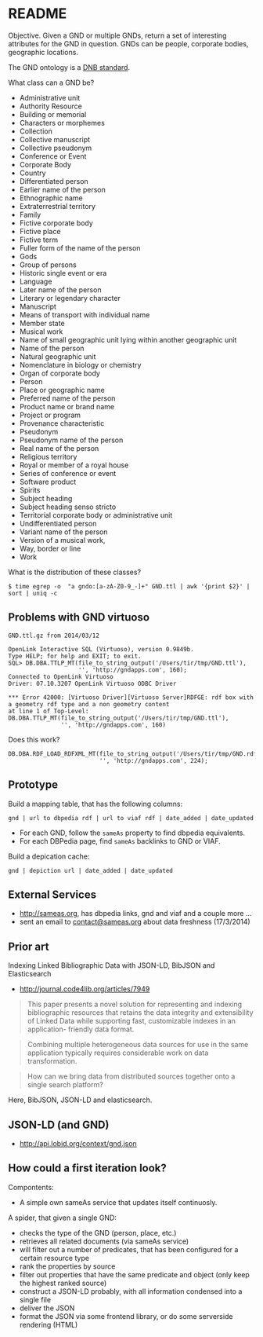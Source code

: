 README
======

Objective. Given a GND or multiple GNDs, return a set of interesting attributes
for the GND in question. GNDs can be people, corporate bodies, geographic locations.

The GND ontology is a [DNB standard](http://d-nb.info/standards/elementset/gnd).

What class can a GND be?

 * Administrative unit
 * Authority Resource
 * Building or memorial
 * Characters or morphemes
 * Collection
 * Collective manuscript
 * Collective pseudonym
 * Conference or Event
 * Corporate Body
 * Country
 * Differentiated person
 * Earlier name of the person
 * Ethnographic name
 * Extraterrestrial territory
 * Family
 * Fictive corporate body
 * Fictive place
 * Fictive term
 * Fuller form of the name of the person
 * Gods
 * Group of persons
 * Historic single event or era
 * Language
 * Later name of the person
 * Literary or legendary character
 * Manuscript
 * Means of transport with individual name
 * Member state
 * Musical work
 * Name of small geographic unit lying within another geographic unit
 * Name of the person
 * Natural geographic unit
 * Nomenclature in biology or chemistry
 * Organ of corporate body
 * Person
 * Place or geographic name
 * Preferred name of the person
 * Product name or brand name
 * Project or program
 * Provenance characteristic
 * Pseudonym
 * Pseudonym name of the person
 * Real name of the person
 * Religious territory
 * Royal or member of a royal house
 * Series of conference or event
 * Software product
 * Spirits
 * Subject heading
 * Subject heading senso stricto
 * Territorial corporate body or administrative unit
 * Undifferentiated person
 * Variant name of the person
 * Version of a musical work,
 * Way, border or line
 * Work

What is the distribution of these classes?

    $ time egrep -o  "a gndo:[a-zA-Z0-9_-]+" GND.ttl | awk '{print $2}' | sort | uniq -c


Problems with GND virtuoso
--------------------------

    GND.ttl.gz from 2014/03/12

    OpenLink Interactive SQL (Virtuoso), version 0.9849b.
    Type HELP; for help and EXIT; to exit.
    SQL> DB.DBA.TTLP_MT(file_to_string_output('/Users/tir/tmp/GND.ttl'),
                        '', 'http://gndapps.com', 160);
    Connected to OpenLink Virtuoso
    Driver: 07.10.3207 OpenLink Virtuoso ODBC Driver

    *** Error 42000: [Virtuoso Driver][Virtuoso Server]RDFGE: rdf box with a geometry rdf type and a non geometry content
    at line 1 of Top-Level:
    DB.DBA.TTLP_MT(file_to_string_output('/Users/tir/tmp/GND.ttl'),
                   '', 'http://gndapps.com', 160)

Does this work?

    DB.DBA.RDF_LOAD_RDFXML_MT(file_to_string_output('/Users/tir/tmp/GND.rdf'),
                              '', 'http://gndapps.com', 224);

Prototype
---------

Build a mapping table, that has the following columns:

    gnd | url to dbpedia rdf | url to viaf rdf | date_added | date_updated

* For each GND, follow the `sameAs` property to find dbpedia equivalents.
* For each DBPedia page, find `sameAs` backlinks to GND or VIAF.


Build a depication cache:

    gnd | depiction url | date_added | date_updated


External Services
-----------------

* http://sameas.org, has dbpedia links, gnd and viaf and a couple more ...
* sent an email to contact@sameas.org about data freshness (17/3/2014)


Prior art
---------

Indexing Linked Bibliographic Data with JSON-LD, BibJSON and Elasticsearch

* http://journal.code4lib.org/articles/7949

> This paper presents a novel solution for representing and indexing
  bibliographic resources that retains the data integrity and extensibility of
  Linked Data while supporting fast, customizable indexes in an application-
  friendly data format.

> Combining multiple heterogeneous data sources for use in the same application
  typically requires considerable work on data transformation.

> How can we bring data from distributed sources together onto a single search
  platform?

Here, BibJSON, JSON-LD and elasticsearch.


JSON-LD (and GND)
-----------------

* http://api.lobid.org/context/gnd.json


How could a first iteration look?
---------------------------------

Compontents:

* A simple own sameAs service that updates itself continuosly.

A spider, that given a single GND:

* checks the type of the GND (person, place, etc.)
* retrieves all related documents (via sameAs service)
* will filter out a number of predicates, that has been configured for a certain
  resource type
* rank the properties by source
* filter out properties that have the same predicate and object
  (only keep the highest ranked source)
* construct a JSON-LD probably, with all information condensed into a single file
* deliver the JSON
* format the JSON via some frontend library, or do some serverside rendering (HTML)

